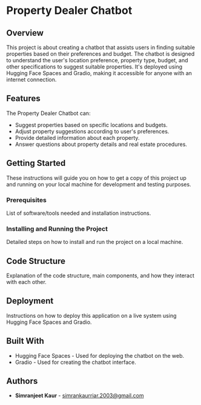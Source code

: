 # Property Dealer Chatbot

## Overview

This project is about creating a chatbot that assists users in finding suitable properties based on their preferences and budget. The chatbot is designed to understand the user's location preference, property type, budget, and other specifications to suggest suitable properties. It's deployed using Hugging Face Spaces and Gradio, making it accessible for anyone with an internet connection.

## Features

The Property Dealer Chatbot can:
- Suggest properties based on specific locations and budgets.
- Adjust property suggestions according to user's preferences.
- Provide detailed information about each property.
- Answer questions about property details and real estate procedures.

## Getting Started

These instructions will guide you on how to get a copy of this project up and running on your local machine for development and testing purposes.

### Prerequisites
List of software/tools needed and installation instructions.

### Installing and Running the Project

Detailed steps on how to install and run the project on a local machine.

## Code Structure

Explanation of the code structure, main components, and how they interact with each other.

## Deployment

Instructions on how to deploy this application on a live system using Hugging Face Spaces and Gradio.

## Built With

- Hugging Face Spaces - Used for deploying the chatbot on the web.
- Gradio - Used for creating the chatbot interface.

## Authors

- **Simranjeet Kaur** - simrankaurriar.2003@gmail.com
